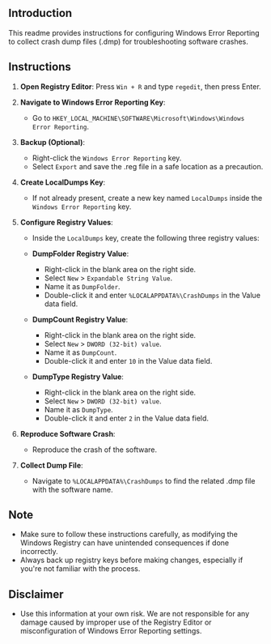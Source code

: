 ## Introduction
This readme provides instructions for configuring Windows Error Reporting to collect crash dump files (.dmp) for troubleshooting software crashes.

## Instructions
1. **Open Registry Editor**: Press `Win + R` and type `regedit`, then press Enter.
   
2. **Navigate to Windows Error Reporting Key**:
   - Go to `HKEY_LOCAL_MACHINE\SOFTWARE\Microsoft\Windows\Windows Error Reporting`.

3. **Backup (Optional)**:
   - Right-click the `Windows Error Reporting` key.
   - Select `Export` and save the .reg file in a safe location as a precaution.

4. **Create LocalDumps Key**:
   - If not already present, create a new key named `LocalDumps` inside the `Windows Error Reporting` key.

5. **Configure Registry Values**:
   - Inside the `LocalDumps` key, create the following three registry values:
   
   - **DumpFolder Registry Value**:
     - Right-click in the blank area on the right side.
     - Select `New` > `Expandable String Value`.
     - Name it as `DumpFolder`.
     - Double-click it and enter `%LOCALAPPDATA%\CrashDumps` in the Value data field.

   - **DumpCount Registry Value**:
     - Right-click in the blank area on the right side.
     - Select `New` > `DWORD (32-bit) value`.
     - Name it as `DumpCount`.
     - Double-click it and enter `10` in the Value data field.

   - **DumpType Registry Value**:
     - Right-click in the blank area on the right side.
     - Select `New` > `DWORD (32-bit) value`.
     - Name it as `DumpType`.
     - Double-click it and enter `2` in the Value data field.

6. **Reproduce Software Crash**:
   - Reproduce the crash of the software.

7. **Collect Dump File**:
   - Navigate to `%LOCALAPPDATA%\CrashDumps` to find the related .dmp file with the software name.

## Note
- Make sure to follow these instructions carefully, as modifying the Windows Registry can have unintended consequences if done incorrectly.
- Always back up registry keys before making changes, especially if you're not familiar with the process.

## Disclaimer
- Use this information at your own risk. We are not responsible for any damage caused by improper use of the Registry Editor or misconfiguration of Windows Error Reporting settings.
